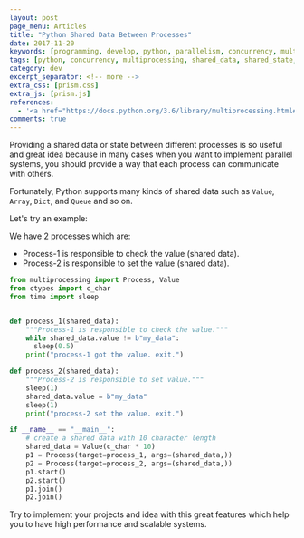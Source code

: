 ```yaml
---
layout: post
page_menu: Articles
title: "Python Shared Data Between Processes"
date: 2017-11-20
keywords: [programming, develop, python, parallelism, concurrency, multiprocessing, shared_data, shared_state, high_performance]
tags: [python, concurrency, multiprocessing, shared_data, shared_state, high_performance]
category: dev
excerpt_separator: <!-- more -->
extra_css: [prism.css]
extra_js: [prism.js]
references:
  - '<a href="https://docs.python.org/3.6/library/multiprocessing.html#sharing-state-between-processes" target="_blank">Sharing state between processes</a>'
comments: true
---
```

Providing a shared data or state between different processes is so useful and great idea because in many
cases when you want to implement parallel systems, you should provide a way that each process can
communicate with others.<!-- more -->

Fortunately, Python supports many kinds of shared data such as `Value`, `Array`, `Dict`, and `Queue` and so on.

Let's try an example:

We have 2 processes which are:
* Process-1 is responsible to check the value (shared data).
* Process-2 is responsible to set the value (shared data).

```python
from multiprocessing import Process, Value
from ctypes import c_char
from time import sleep


def process_1(shared_data):
    """Process-1 is responsible to check the value."""
    while shared_data.value != b"my_data":
      sleep(0.5)
    print("process-1 got the value. exit.")

def process_2(shared_data):
    """Process-2 is responsible to set value."""
    sleep(1)
    shared_data.value = b"my_data"
    sleep(1)
    print("process-2 set the value. exit.")

if __name__ == "__main__":
    # create a shared data with 10 character length
    shared_data = Value(c_char * 10)
    p1 = Process(target=process_1, args=(shared_data,))
    p2 = Process(target=process_2, args=(shared_data,))
    p1.start()
    p2.start()
    p1.join()
    p2.join()
```

Try to implement your projects and idea with this great features which help you to
have high performance and scalable systems.
